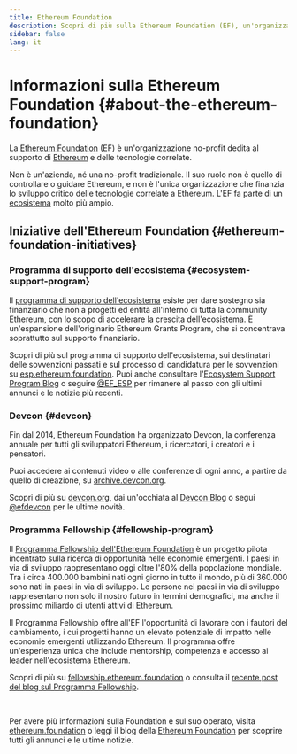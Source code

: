 ```yaml
---
title: Ethereum Foundation
description: Scopri di più sulla Ethereum Foundation (EF), un'organizzazione no-profit dedita al supporto di Ethereum e delle tecnologie correlate.
sidebar: false
lang: it
---
```


# Informazioni sulla Ethereum Foundation {#about-the-ethereum-foundation}

<Logo/>

La [Ethereum Foundation](http://ethereum.foundation/) (EF) è un'organizzazione no-profit dedita al supporto di [Ethereum](/what-is-ethereum/) e delle tecnologie correlate.

Non è un'azienda, né una no-profit tradizionale. Il suo ruolo non è quello di controllare o guidare Ethereum, e non è l'unica organizzazione che finanzia lo sviluppo critico delle tecnologie correlate a Ethereum. L'EF fa parte di un [ecosistema](/community/) molto più ampio.

## Iniziative dell'Ethereum Foundation {#ethereum-foundation-initiatives}

### Programma di supporto dell'ecosistema {#ecosystem-support-program}

Il [programma di supporto dell'ecosistema](https://esp.ethereum.foundation/) esiste per dare sostegno sia finanziario che non a progetti ed entità all'interno di tutta la community Ethereum, con lo scopo di accelerare la crescita dell'ecosistema. È un'espansione dell'originario Ethereum Grants Program, che si concentrava soprattutto sul supporto finanziario.

Scopri di più sul programma di supporto dell'ecosistema, sui destinatari delle sovvenzioni passati e sul processo di candidatura per le sovvenzioni su [esp.ethereum.foundation](https://esp.ethereum.foundation/). Puoi anche consultare l'[Ecosystem Support Program Blog](https://blog.ethereum.org/category/ecosystem-support-program/) o seguire [@EF_ESP](https://twitter.com/EF_ESP) per rimanere al passo con gli ultimi annunci e le notizie più recenti.

### Devcon {#devcon}

Fin dal 2014, Ethereum Foundation ha organizzato Devcon, la conferenza annuale per tutti gli sviluppatori Ethereum, i ricercatori, i creatori e i pensatori.

Puoi accedere ai contenuti video o alle conferenze di ogni anno, a partire da quello di creazione, su [archive.devcon.org](https://archive.devcon.org/).

Scopri di più su [devcon.org](https://devcon.org/), dai un'occhiata al [Devcon Blog](https://blog.ethereum.org/category/devcon/) o segui [@efdevcon](https://twitter.com/EFDevcon) per le ultime novità.

### Programma Fellowship {#fellowship-program}

Il [Programma Fellowship dell'Ethereum Foundation](https://fellowship.ethereum.foundation/) è un progetto pilota incentrato sulla ricerca di opportunità nelle economie emergenti. I paesi in via di sviluppo rappresentano oggi oltre l'80% della popolazione mondiale. Tra i circa 400.000 bambini nati ogni giorno in tutto il mondo, più di 360.000 sono nati in paesi in via di sviluppo. Le persone nei paesi in via di sviluppo rappresentano non solo il nostro futuro in termini demografici, ma anche il prossimo miliardo di utenti attivi di Ethereum.

Il Programma Fellowship offre all'EF l'opportunità di lavorare con i fautori del cambiamento, i cui progetti hanno un elevato potenziale di impatto nelle economie emergenti utilizzando Ethereum. Il programma offre un'esperienza unica che include mentorship, competenza e accesso ai leader nell'ecosistema Ethereum.

Scopri di più su [fellowship.ethereum.foundation](https://fellowship.ethereum.foundation/) o consulta il [recente post del blog sul Programma Fellowship](https://blog.ethereum.org/2021/05/07/ethereum-for-the-next-billion/).

<br/>

Per avere più informazioni sulla Foundation e sul suo operato, visita [ethereum.foundation](http://ethereum.foundation/) o leggi il blog della [Ethereum Foundation](https://blog.ethereum.org/) per scoprire tutti gli annunci e le ultime notizie.

